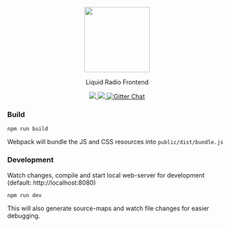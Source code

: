 <p align="center">
  <a href="https://liquidradio.pro/" target="_blank">
    <img width="150" src="https://liquidradio.pro/safari-pinned-tab.svg">
  </a>
</p>
<p align="center">Liquid Radio Frontend</p>
<p align="center">
    <a href="https://codeclimate.com/github/Trikolon/liquidradio">
        <img src="https://codeclimate.com/github/Trikolon/liquidradio/badges/gpa.svg"></img>
    </a>
    <a href="https://david-dm.org/Trikolon/liquidradio" title="dependencies status">
        <img src="https://david-dm.org/Trikolon/liquidradio/status.svg"/>
    </a>
    <a href="https://gitter.im/liquid-radio">
        <img src="https://img.shields.io/gitter/room/liquid-radio/home.svg" alt="Gitter Chat">
    </a>
</p>

### Build
```
npm run build
```
Webpack will bundle the JS and CSS resources into `public/dist/bundle.js`
### Development
Watch changes, compile and start local web-server for
development (default: http://localhost:8080)
```
npm run dev
```
This will also generate source-maps and watch file changes for easier debugging.